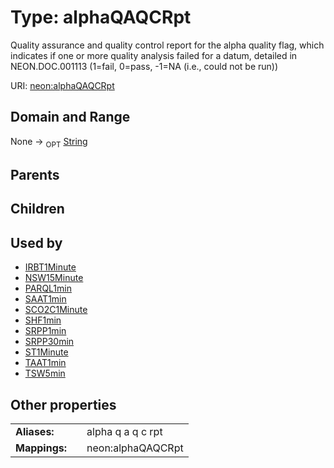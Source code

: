 
# Type: alphaQAQCRpt


Quality assurance and quality control report for the alpha quality flag, which indicates if one or more quality analysis failed for a datum, detailed in NEON.DOC.001113 (1=fail, 0=pass, -1=NA (i.e., could not be run))

URI: [neon:alphaQAQCRpt](https://data.neonscience.org/alphaQAQCRpt)


## Domain and Range

None ->  <sub>OPT</sub> [String](types/String.md)

## Parents


## Children


## Used by

 * [IRBT1Minute](IRBT1Minute.md)
 * [NSW15Minute](NSW15Minute.md)
 * [PARQL1min](PARQL1min.md)
 * [SAAT1min](SAAT1min.md)
 * [SCO2C1Minute](SCO2C1Minute.md)
 * [SHF1min](SHF1min.md)
 * [SRPP1min](SRPP1min.md)
 * [SRPP30min](SRPP30min.md)
 * [ST1Minute](ST1Minute.md)
 * [TAAT1min](TAAT1min.md)
 * [TSW5min](TSW5min.md)

## Other properties

|  |  |  |
| --- | --- | --- |
| **Aliases:** | | alpha q a q c rpt |
| **Mappings:** | | neon:alphaQAQCRpt |

